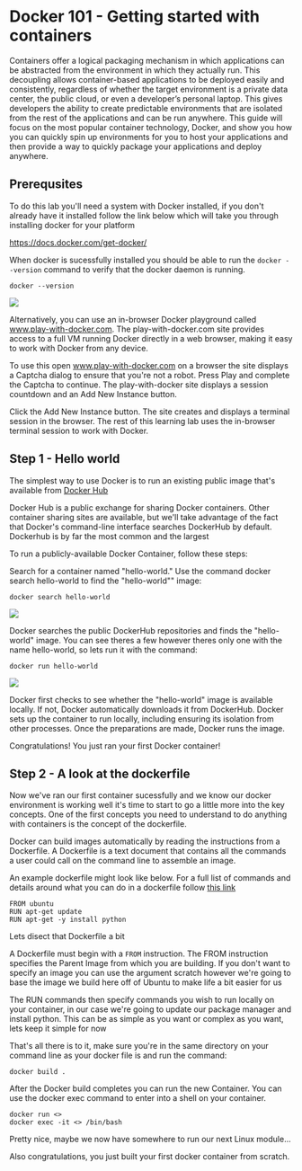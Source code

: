 # Docker 101 - Getting started with containers

Containers offer a logical packaging mechanism in which applications can be abstracted from the environment in which they actually run. This decoupling allows container-based applications to be deployed easily and consistently, regardless of whether the target environment is a private data center, the public cloud, or even a developer’s personal laptop. This gives developers the ability to create predictable environments that are isolated from the rest of the applications and can be run anywhere. This guide will focus on the most popular container technology, Docker, and show you how you can quickly spin up environments for you to host your applications and then provide a way to quickly package your applications and deploy anywhere.

## Prerequsites

To do this lab you'll need a system with Docker installed, if you don't already have it installed follow the link below which will take you through installing docker for your platform

https://docs.docker.com/get-docker/

When docker is sucessfully installed you should be able to run the ```docker --version``` command to verify that the docker daemon is running.

```
docker --version
```

![](https://github.com/sttrayno/Docker-101/blob/master/images/docker-v.gif?raw=true)


Alternatively, you can use an in-browser Docker playground called www.play-with-docker.com. The play-with-docker.com site provides access to a full VM running Docker directly in a web browser, making it easy to work with Docker from any device.

To use this open www.play-with-docker.com on a browser the site displays a Captcha dialog to ensure that you're not a robot. Press Play and complete the Captcha to continue. The play-with-docker site displays a session countdown and an Add New Instance button. 

Click the Add New Instance button. The site creates and displays a terminal session in the browser. The rest of this learning lab uses the in-browser terminal session to work with Docker.

## Step 1 - Hello world

The simplest way to use Docker is to run an existing public image that's available from [Docker Hub](hub.docker.com)

Docker Hub is a public exchange for sharing Docker containers. Other container sharing sites are available, but we'll take advantage of the fact that Docker's command-line interface searches DockerHub by default. Dockerhub is by far the most common and the largest

To run a publicly-available Docker Container, follow these steps:

Search for a container named "hello-world." Use the command docker search hello-world to find the "hello-world"" image:

```
docker search hello-world
```

![](https://github.com/sttrayno/Docker-101/blob/master/images/hello-world.gif?raw=true)

Docker searches the public DockerHub repositories and finds the "hello-world" image. You can see theres a few however theres only one with the name hello-world, so lets run it with the command:

```
docker run hello-world
```

![](https://github.com/sttrayno/Docker-101/blob/master/images/run-hello-world.gif?raw=true)


Docker first checks to see whether the "hello-world" image is available locally. If not, Docker automatically downloads it from DockerHub. Docker sets up the container to run locally, including ensuring its isolation from other processes. Once the preparations are made, Docker runs the image.

Congratulations! You just ran your first Docker container!

## Step 2 -  A look at the dockerfile

Now we've ran our first container sucessfully and we know our docker environment is working well it's time to start to go a little more into the key concepts. One of the first concepts you need to understand to do anything with containers is the concept of the dockerfile.

Docker can build images automatically by reading the instructions from a Dockerfile. A Dockerfile is a text document that contains all the commands a user could call on the command line to assemble an image.

An example dockerfile might look like below. For a full list of commands and details around what you can do in a dockerfile follow [this link](https://docs.docker.com/engine/reference/builder/)

```
FROM ubuntu
RUN apt-get update 
RUN apt-get -y install python
````

Lets disect that Dockerfile a bit

A Dockerfile must begin with a `FROM` instruction. The FROM instruction specifies the Parent Image from which you are building. If you don't want to specify an image you can use the argument scratch however we're going to base the image we build here off of Ubuntu to make life a bit easier for us

The RUN commands then specify commands you wish to run locally on your container, in our case we're going to update our package manager and install python. This can be as simple as you want or complex as you want, lets keep it simple for now

That's all there is to it, make sure you're in the same directory on your command line as your docker file is and run the command:

```
docker build .
```

After the Docker build completes you can run the new Container. You can use the docker exec command to enter into a shell on your container. 

```
docker run <> 
docker exec -it <> /bin/bash
```

Pretty nice, maybe we now have somewhere to run our next Linux module...

Also congratulations, you just built your first docker container from scratch.
